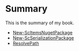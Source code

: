 # Summary

This is the summary of my book.

* [New-ScItemsNugetPackage](api/New-ScItemsNugetPackage.md)
* [New-ScSerializationPackage](api/New-ScSerializationPackage.md)
* [ResolvePath](api/ResolvePath.md)

